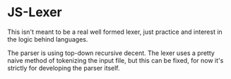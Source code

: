 # JS-Lexer
This isn't meant to be a real well formed lexer, just practice and interest in the logic behind languages.

The parser is using top-down recursive decent.
The lexer uses a pretty naive method of tokenizing the input file, but this can be fixed, for now it's strictly for developing the parser itself.
